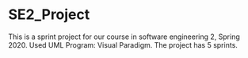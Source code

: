 # SE2_Project
This is a sprint project for our course in software engineering 2, Spring 2020.
Used UML Program: Visual Paradigm.
The project has 5 sprints.
